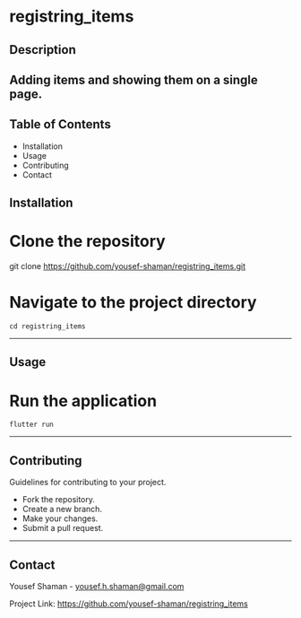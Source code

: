 # registring_items

## Description
 Adding items and showing them on a single page.
------------


## Table of Contents
* Installation
* Usage
* Contributing
* Contact

## Installation
# Clone the repository
git clone https://github.com/yousef-shaman/registring_items.git

# Navigate to the project directory
```
cd registring_items
```
------------

## Usage
# Run the application
```
flutter run
```
-----

## Contributing
Guidelines for contributing to your project.

* Fork the repository.
* Create a new branch.
* Make your changes.
* Submit a pull request.
------------

## Contact
Yousef Shaman - yousef.h.shaman@gmail.com

Project Link: https://github.com/yousef-shaman/registring_items
